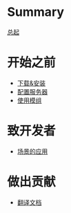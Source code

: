 # Summary
[总起](index.md)

# 开始之前
- [下载&安装](before_play/download_and_install.md)
- [配置服务器]()
- [使用模组]()

# 致开发者
- [场景的应用](for_developer/usage_of_scene.md)

# 做出贡献
- [翻译文档]()
